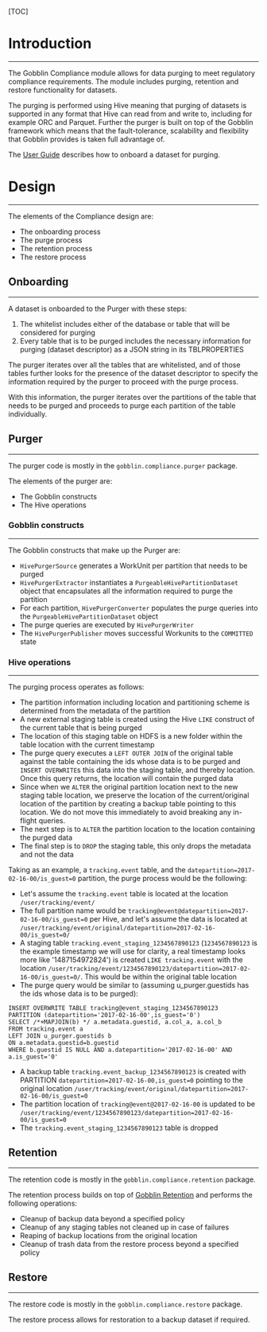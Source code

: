 [TOC]

# Introduction
--------------
The Gobblin Compliance module allows for data purging to meet regulatory compliance requirements. The module includes purging, retention and restore functionality for datasets.

The purging is performed using Hive meaning that purging of datasets is supported in any format that Hive can read from and write to, including for example ORC and Parquet. Further the purger is built on top of the Gobblin framework which means that the fault-tolerance, scalability and flexibility that Gobblin provides is taken full advantage of.

The [User Guide](../user-guide/Gobblin-Compliance) describes how to onboard a dataset for purging.

# Design
-------

The elements of the Compliance design are:

* The onboarding process
* The purge process
* The retention process
* The restore process

## Onboarding
-------------
A dataset is onboarded to the Purger with these steps:

1. The whitelist includes either of the database or table that will be considered for purging
2. Every table that is to be purged includes the necessary information for purging (dataset descriptor) as a JSON string in its TBLPROPERTIES

The purger iterates over all the tables that are whitelisted, and of those tables further looks for the presence of the dataset descriptor to specify the information required by the purger to proceed with the purge process.

With this information, the purger iterates over the partitions of the table that needs to be purged and proceeds to purge each partition of the table individually.

## Purger
---------
The purger code is mostly in the `gobblin.compliance.purger` package.

The elements of the purger are:

* The Gobblin constructs
* The Hive operations

### Gobblin constructs
----------------------
The Gobblin constructs that make up the Purger are:

* `HivePurgerSource` generates a WorkUnit per partition that needs to be purged
* `HivePurgerExtractor` instantiates a `PurgeableHivePartitionDataset` object that encapsulates all the information required to purge the partition
* For each partition, `HivePurgerConverter` populates the purge queries into the `PurgeableHivePartitionDataset` object
* The purge queries are executed by `HivePurgerWriter` 
* The `HivePurgerPublisher` moves successful Workunits to the `COMMITTED` state

### Hive operations
------------------
The purging process operates as follows:

* The partition information including location and partitioning scheme is determined from the metadata of the partition
* A new external staging table is created using the Hive `LIKE` construct of the current table that is being purged
* The location of this staging table on HDFS is a new folder within the table location with the current timestamp
* The purge query executes a `LEFT OUTER JOIN` of the original table against the table containing the ids whose data is to be purged and `INSERT OVERWRITE`s this data into the staging table, and thereby location. Once this query returns, the location will contain the purged data
* Since when we `ALTER` the original partition location next to the new staging table location, we preserve the location of the current/original location of the partition by creating a backup table pointing to this location. We do not move this immediately to avoid breaking any in-flight queries.
* The next step is to `ALTER` the partition location to the location containing the purged data
* The final step is to `DROP` the staging table, this only drops the metadata and not the data

Taking as an example, a `tracking.event` table, and the `datepartition=2017-02-16-00/is_guest=0` partition, the purge process would be the following:

* Let's assume the `tracking.event` table is located at the location `/user/tracking/event/`
* The full partition name would be `tracking@event@datepartition=2017-02-16-00/is_guest=0` per Hive, and let's assume the data is located at `/user/tracking/event/original/datepartition=2017-02-16-00/is_guest=0/`
* A staging table `tracking.event_staging_1234567890123` (`1234567890123` is the example timestamp we will use for clarity, a real timestamp looks more like '1487154972824') is created `LIKE tracking.event` with the location `/user/tracking/event/1234567890123/datepartition=2017-02-16-00/is_guest=0/`. This would be within the original table location
* The purge query would be similar to (assuming u_purger.guestids has the ids whose data is to be purged):
```hive
INSERT OVERWRITE TABLE tracking@event_staging_1234567890123
PARTITION (datepartition='2017-02-16-00',is_guest='0') 
SELECT /*+MAPJOIN(b) */ a.metadata.guestid, a.col_a, a.col_b 
FROM tracking.event a 
LEFT JOIN u_purger.guestids b
ON a.metadata.guestid=b.guestid
WHERE b.guestid IS NULL AND a.datepartition='2017-02-16-00' AND a.is_guest='0'
```
* A backup table `tracking.event_backup_1234567890123` is created with PARTITION `datepartition=2017-02-16-00,is_guest=0` pointing to the original location `/user/tracking/event/original/datepartition=2017-02-16-00/is_guest=0`
* The partition location of `tracking@event@2017-02-16-00` is updated to be `/user/tracking/event/1234567890123/datepartition=2017-02-16-00/is_guest=0`
* The `tracking.event_staging_1234567890123` table is dropped

## Retention
------------
The retention code is mostly in the `gobblin.compliance.retention` package.

The retention process builds on top of [Gobblin Retention](../data-management/Gobblin-Retention) and performs the following operations:

* Cleanup of backup data beyond a specified policy
* Cleanup of any staging tables not cleaned up in case of failures
* Reaping of backup locations from the original location
* Cleanup of trash data from the restore process beyond a specified policy

## Restore
----------
The restore code is mostly in the `gobblin.compliance.restore` package.

The restore process allows for restoration to a backup dataset if required.
